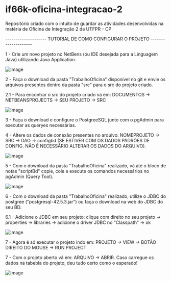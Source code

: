 # if66k-oficina-integracao-2

Repositório criado com o intuito de guardar as atividades desenvolvidas na matéria de Oficina de Integração 2 da UTFPR - CP

-------------------- TUTORIAL DE COMO CONFIGURAR O PROJETO --------------------

1 - Crie um novo projeto no NetBens (ou IDE desejada para a Linguagem Java) utilizando Java Application.

![image](https://user-images.githubusercontent.com/85796227/224822726-4f7b341a-b58a-4fe7-89f8-694b8930fe52.png)

2 - Faça o download da pasta "TrabalhoOficina" disponível no git e envie os arquivos presentes dentro da pasta "src" para o src do projeto criado.

  2.1 - Para encontrar o src do projeto criado vá em: DOCUMENTOS -> NETBEANSPROJECTS -> SEU PROJETO -> SRC

![image](https://user-images.githubusercontent.com/85796227/224824563-777086b3-d188-4afe-bb3b-012a2a0fc9a6.png)

3 - Faça o download e configure o PostgreeSQL junto com o pgAdmin para executar as queryes necessárias.

4 - Altere os dados de conexão presentes no arquivo: NOMEPROJETO -> SRC -> DAO -> configbd (SE ESTIVER COM OS DADOS PADRÕES DE CONFIG. NÃO É NECESSÁRIO ALTERAR OS DADOS DO ARQUIVO).

![image](https://user-images.githubusercontent.com/85796227/224826589-88fca01d-5844-4a99-b1e5-996c11ce0507.png)

5 - Com o download da pasta "TrabalhoOficina" realizado, vá até o bloco de notas "scriptBd" copie, cole e execute os comandos necessários no pgAdmin (Query Tool).

![image](https://user-images.githubusercontent.com/85796227/224827839-260655d5-e27c-4747-b4ea-f5630bdf7b10.png)

6 - Com o download da pasta "TrabalhoOficina" realizado, utilize o JDBC do postgree ("postgresql-42.5.3.jar") ou faça o download na web do JDBC do seu BD.

  6.1 - Adicione o JDBC em seu projeto: clique com direito no seu projeto -> properties -> libraries -> adicione o driver JDBC no "Classpath" -> ok
  
  ![image](https://user-images.githubusercontent.com/85796227/224829030-4fad82cd-1125-4ba3-bde6-2add30a1df73.png)
  
  7 - Agora é só executar o projeto indo em: PROJETO -> VIEW -> BOTÃO DIREITO DO MOUSE -> RUN PROJECT
  
  7 - Com o projeto aberto vá em: ARQUIVO -> ABRIR. Caso carregue os dados na tabebla do projeto, deu tudo certo como o esperado!
  
  ![image](https://user-images.githubusercontent.com/85796227/224830130-8d09405d-c286-4e40-83b1-b9a84c5c5e22.png)

  
  



